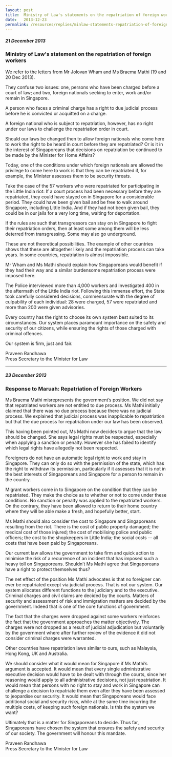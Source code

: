 ```yaml
---
layout: post
title:  Ministry of Law's statements on the repatriation of foreign workers
date:   2013-12-23
permalink: /resources/replies/minlaw-statements-repatriation-of-foreign-workers
---
```


##### **21 December 2013**


### **Ministry of Law's statement on the repatriation of foreign workers**


We refer to the letters from Mr Jolovan Wham and Ms Braema Mathi (19 and 20 Dec 2013).


They confuse two issues: one, persons who have been charged before a court of law; and two, foreign nationals seeking to enter, work and/or remain in Singapore.


A person who faces a criminal charge has a right to due judicial process before he is convicted or acquitted on a charge.


A foreign national who is subject to repatriation, however, has no right under our laws to challenge the repatriation order in court.


Should our laws be changed then to allow foreign nationals who come here to work the right to be heard in court before they are repatriated? Or is it in the interest of Singaporeans that decisions on repatriation be continued to be made by the Minister for Home Affairs?


Today, one of the conditions under which foreign nationals are allowed the privilege to come here to work is that they can be repatriated if, for example, the Minister assesses them to be security threats.


Take the case of the 57 workers who were repatriated for participating in the Little India riot: If a court process had been necessary before they are repatriated, they could have stayed on in Singapore for a considerable period. They could have been given bail and be free to walk around Singapore, including Little India. And if they had not been given bail, they could be in our jails for a very long time, waiting for deportation.


If the rules are such that transgressors can stay on in Singapore to fight their repatriation orders, then at least some among them will be less deterred from transgressing. Some may also go underground.


These are not theoretical possibilities. The example of other countries shows that these are altogether likely and the repatriation process can take years. In some countries, repatriation is almost impossible.


Mr Wham and Ms Mathi should explain how Singaporeans would benefit if they had their way and a similar burdensome repatriation process were imposed here.


The Police interviewed more than 4,000 workers and investigated 400 in the aftermath of the Little India riot. Following this immense effort, the State took carefully considered decisions, commensurate with the degree of culpability of each individual: 28 were charged, 57 were repatriated and more than 200 were given advisories.  


Every country has the right to choose its own system best suited to its circumstances. Our system places paramount importance on the safety and security of our citizens, while ensuring the rights of those charged with criminal offences.


Our system is firm, just and fair. 



Praveen Randhawa <br>
Press Secretary to the Minister for Law

---

##### **23 December 2013**

### **Response to Maruah: Repatriation of Foreign Workers**

Ms Braema Mathi misrepresents the government’s position. We did not say that repatriated workers are not entitled to due process. Ms Mathi initially claimed that there was no due process because there was no judicial process. We explained that judicial process was inapplicable to repatriation but that the due process for repatriation under our law has been observed.


This having been pointed out, Ms Mathi now decides to argue that the law should be changed. She says legal rights must be respected, especially when applying a sanction or penalty. However she has failed to identify which legal rights have allegedly not been respected.


Foreigners do not have an automatic legal right to work and stay in Singapore. They can only do so with the permission of the state, which has the right to withdraw its permission, particularly if it assesses that it is not in the best interests of Singaporeans and Singapore for a person to remain in the country.


Migrant workers come in to Singapore on the condition that they can be repatriated. They make the choice as to whether or not to come under these conditions. No sanction or penalty was applied to the repatriated workers. On the contrary, they have been allowed to return to their home country where they will be able make a fresh, and hopefully better, start.


Ms Mathi should also consider the cost to Singapore and Singaporeans resulting from the riot. There is the cost of public property damaged; the medical cost of those injured; the cost of mobilising police and public officers; the cost to the shopkeepers in Little India; the social costs -- all costs that have been paid by Singaporeans.


Our current law allows the government to take firm and quick action to minimise the risk of a recurrence of an incident that has imposed such a heavy toll on Singaporeans. Shouldn’t Ms Mathi agree that Singaporeans have a right to protect themselves thus?


The net effect of the position Ms Mathi advocates is that no foreigner can ever be repatriated except via judicial process. That is not our system. Our system allocates different functions to the judiciary and to the executive. Criminal charges and civil claims are decided by the courts. Matters of security and assessment of risk and immigration matters are decided by the government. Indeed that is one of the core functions of government.


The fact that the charges were dropped against some workers reinforces the fact that the government approaches the matter objectively. The charges were not dropped as a result of judicial adjudication but voluntarily by the government where after further review of the evidence it did not consider criminal charges were warranted.


Other countries have repatriation laws similar to ours, such as Malaysia, Hong Kong, UK and Australia.


We should consider what it would mean for Singapore if Ms Mathi’s argument is accepted. It would mean that every single administrative executive decision would have to be dealt with through the courts, since her reasoning would apply to all administrative decisions, not just repatriation. It would mean that persons with no right to stay and work in Singapore can challenge a decision to repatriate them even after they have been assessed to jeopardise our security. It would mean that Singaporeans would face additional social and security risks, while at the same time incurring the multiple costs, of keeping such foreign nationals. Is this the system we want?


Ultimately that is a matter for Singaporeans to decide. Thus far, Singaporeans have chosen the system that ensures the safety and security of our society. The government will honour this mandate.



Praveen Randhawa <br>
Press Secretary to the Minister for Law